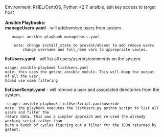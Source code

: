 
Environment: RHEL/CentOS, Python >2.7, ansible, ssh key access to target host<br><br>
<b>Ansible Playbooks:</b><br>
**manageUsers.yaml** - will add/remove users from system. 
	

       usage: ansible-playbook manageUsers.yaml 
    	  
    	note: change install_state to present/absent to add remove users
            change username and full_name vars to appropriate vaules.

**listUsers.yaml** - will list all users/userids/comments on the system. 
	

    usage: ansible-playbook listUsers.yaml
    note: this uses the getent ansible module. This will dump the output of all the user.
    Could use some filtering
    
    	
**listUserScript.yaml** - will remove a user and associated directories from the system. 
	

     usage: ansible-playbook listUserScript.yaml<userid>
	note: ths playbook executes the listUsers.py python script to list all users and filter the 
	return data. This was a simpler approach and re-used the already working script rather than 
	burn a bunch of cycles figuring out a filter for the JSON returned by getent.  
